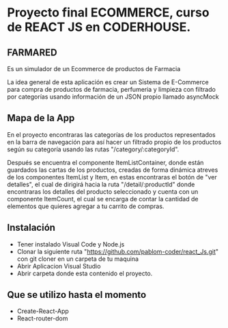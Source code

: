 # Proyecto final ECOMMERCE, curso de REACT JS en CODERHOUSE.

## FARMARED

Es un simulador de un Ecommerce de productos de Farmacia

La idea general de esta aplicación es crear un Sistema de E-Commerce para compra de productos de farmacia, perfumeria y limpieza con filtrado por categorías usando información de un JSON propio llamado asyncMock

## Mapa de la App

En el proyecto encontraras las categorías de los productos representados en la barra de navegación para así hacer un filtrado propio de los productos según su categoría usando las rutas "/category/:categoryId". 

Después se encuentra el componente ItemListContainer, donde están guardados las cartas de los productos, creadas de forma dinámica atreves de los componentes ItemList y Item, en estas encontraras el botón de "ver detalles", el cual de dirigirá hacia la ruta "/detail/:productId" donde encontraras los detalles del producto seleccionado y cuenta con un componente ItemCount, el cual se encarga de contar la cantidad de elementos que quieres agregar a tu carrito de compras. 


## Instalación

- Tener instalado Visual Code y Node.js
- Clonar la siguiente ruta "https://github.com/pablom-coder/react_Js.git" con git cloner en un carpeta de tu maquina
- Abrir Aplicacion Visual Studio
- Abrir carpeta donde esta contenido el proyecto.

## Que se utilizo hasta el momento

- Create-React-App
- React-router-dom

